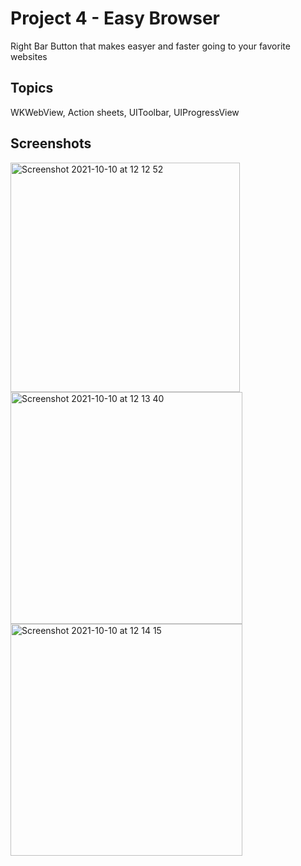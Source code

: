 # Project 4 - Easy Browser

Right Bar Button that makes easyer and faster going  to your favorite websites 

## Topics 

WKWebView, Action sheets, UIToolbar, UIProgressView

## Screenshots 


<img width="367" alt="Screenshot 2021-10-10 at 12 12 52" src="https://user-images.githubusercontent.com/79315087/136692176-bc0eb7ec-2dc4-4ed1-b629-cbe16b7800ec.png"><img width="371" alt="Screenshot 2021-10-10 at 12 13 40" src="https://user-images.githubusercontent.com/79315087/136692180-85c51fab-8837-4ff9-9589-4ee68263f49d.png"><img width="371" alt="Screenshot 2021-10-10 at 12 14 15" src="https://user-images.githubusercontent.com/79315087/136692182-89b9c188-e05e-40cf-8e4a-75ac69630ec2.png">



